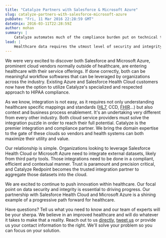 ```yaml
---
title: "Catalyze Partners with Salesforce & Microsoft Azure"
slug: catalyze-partners-with-salesforce-microsoft-azure
pubDate: "Fri, 11 Mar 2016 22:28:59 GMT"
dateUnix: 2016-03-11T22:28:59Z
author: mohan
summary: |
    Catalyze automates much of the compliance burden put on technical teams. We are proud to announce that with a single [Business Associate Agreement (BAA)][2], healthcare customers of [Microsoft Azure][3] and [Salesforce Health Cloud][4] can now cover the infrastructure obligations of HIPAA, freeing them to focus on their core competencies.
lead: |
    Healthcare data requires the utmost level of security and integrity. [Protected Health Information (PHI)][1] isn't just random data; it's a real person's medical history so dedication to compliance and security is critical. Unfortunately the commitment to security and privacy has lead to the data being difficult to fully utilize. With that industry hurdle, Catalyze automates much of the compliance burden put on technical teams. We are proud to announce that with a single [Business Associate Agreement (BAA)][2], healthcare customers of [Microsoft Azure][3] and [Salesforce Health Cloud][4] can now cover the infrastructure obligations of HIPAA, freeing them to focus on their core competencies.
---
```

We were very excited to discover both Salesforce and Microsoft Azure, prominent cloud vendors normally outside of healthcare, are entering healthcare with their service offerings. If done correctly, both can be meaningful workflow softwares that can be leveraged by organizations across the industry. Existing Azure and Salesforce Health Cloud customers now have the option to utilize Catalyze's specialized and respected approach to HIPAA compliance.

As we know, integration is not easy, as it requires not only understanding healthcare specific mappings and standards ([HL7][5], CCD, [FHIR][6]…) but also context and business process enablement. It's an undertaking very different from every other industry. Both cloud service providers must solve the integration puzzle in order to reach their full potential. Catalyze is the premier integration and compliance partner. We bring the domain expertise to the gate of these clouds so vendors and health systems can both maximize their utility and value.

Our relationship is simple. Organizations looking to leverage Salesforce Health Cloud or Microsoft Azure need to integrate external datasets, likely from third party tools. Those integrations need to be done in a compliant, efficient and contextual manner. Trust is paramount and precision critical, and Catalyze Redpoint becomes the trusted integration partner to aggregate those datasets into the cloud.

We are excited to continue to push innovation within healthcare. Our focal point on data security and integrity is essential to driving progress. Our partnership with Salesforce Health Cloud and Microsoft Azure is a shining example of a progressive path forward for healthcare.

Have questions? Tell us what you need to know and our team of experts will be your sherpa. We believe in an improved healthcare and will do whatever it takes to make that a reality. Reach out to us [directly][7], [tweet us][8] or provide us your contact information to the right. We'll solve your problem so you can focus on your solution.

[1]: https://catalyze.io/learn/what-is-protected-health-information-or-phi
[2]: https://catalyze.io/learn/hipaa-subcontractors-and-baas
[3]: https://azure.microsoft.com/en-us/
[4]: http://www.salesforce.com/industries/healthcare/health-cloud/
[5]: https://catalyze.io/learn/hl7-101-a-primer
[6]: https://catalyze.io/learn/introduction-to-fhir
[7]: mailto:hello%40catalyze.io
[8]: https://twitter.com/catalyzeio
